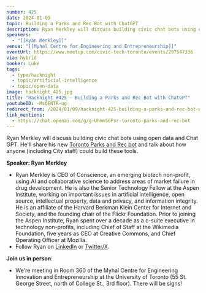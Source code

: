 ```yaml
---
number: 425
date: 2024-01-09
topic: Building a Parks and Rec Bot with ChatGPT
description: Ryan Merkley will discuss building civic chat bots using open data and Chat GPT. He'll share his new Toronto Parks and Rec bot and talk about how anyone (including City staff) could build these tools.
speakers:
  - "[[Ryan Merkley]]"
venue: "[[Myhal Centre for Engineering and Entrepreneurship]]"
eventUrl: https://www.meetup.com/civic-tech-toronto/events/297547336
via: hybrid
booker: Luke
tags:
  - type/hacknight
  - topic/artificial-intelligence
  - topic/open-data
image: hacknight_425.jpg
title: "Hacknight #425 – Building a Parks and Rec Bot with ChatGPT"
youtubeID: -MsQENTR-ug
redirect_from: /2024/01/09/hacknight-425-building-a-parks-and-rec-bot-with-chatgpt-with-ryan-merkley/
link_mentions:
  - https://chat.openai.com/g/g-UhmmS6Psr-toronto-parks-and-rec-bot
---
```


Ryan Merkley will discuss building civic chat bots using open data and Chat GPT. He'll share his new [Toronto Parks and Rec bot](https://chat.openai.com/g/g-UhmmS6Psr-toronto-parks-and-rec-bot) and talk about how anyone (including City staff) could build these tools.

**Speaker: Ryan Merkley**

* Ryan Merkley is CEO of Conscience, an emerging biotech non-profit, using AI and collaborative science to address areas of market failure in drug development. He is also the Senior Technology Fellow at the Aspen Institute, working on important issues in artificial intelligence, open source, intellectual property, data and privacy, and information integrity. He is an affiliate of the Harvard Berkman Klein Center for Internet and Society, and the founding chair of the Flickr Foundation. Prior to joining the Aspen Institute, Ryan spent over a decade as a c-suite executive in technology non-profits, including Chief of Staff at the Wikimedia Foundation, five years as CEO at Creative Commons, and Chief Operating Officer at Mozilla.
* Follow Ryan on [LinkedIn](https://www.linkedin.com/in/ryanmerkley/) or [Twitter/X](https://twitter.com/ryanmerkley).

**Join us in person**:

* We're meeting in Room 360 of the Myhal Centre for Engineering Innovation and Entrepreneurship at the University of Toronto (55 St. George Street, north of College St., 3rd floor). There will be signs!
